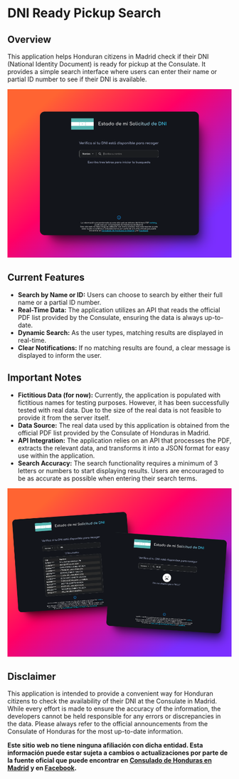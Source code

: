 # DNI Ready Pickup Search

## Overview

This application helps Honduran citizens in Madrid check if their DNI (National Identity Document) is ready for pickup
at the Consulate. It provides a simple search interface where users can enter their name or partial ID number to see if
their DNI is available.

![Search Interface](./public/init_shotso.png)

## Current Features

* **Search by Name or ID:** Users can choose to search by either their full name or a partial ID number.
* **Real-Time Data:** The application utilizes an API that reads the official PDF list provided by the Consulate,
  ensuring the data is always up-to-date.
* **Dynamic Search:** As the user types, matching results are displayed in real-time.
* **Clear Notifications:** If no matching results are found, a clear message is displayed to inform the user.

## Important Notes

* **Fictitious Data (for now):** Currently, the application is populated with fictitious names for testing purposes.
  However, it has been successfully tested with real data. Due to the size of the real data is not feasible to provide
  it from the server itself.
* **Data Source:** The real data used by this application is obtained from the official PDF list provided by the
  Consulate of Honduras in Madrid.
* **API Integration:** The application relies on an API that processes the PDF, extracts the relevant data, and
  transforms it into a JSON format for easy use within the application.
* **Search Accuracy:** The search functionality requires a minimum of 3 letters or numbers to start displaying results.
  Users are encouraged to be as accurate as possible when entering their search terms.

![Search Interface](./public/search_shotso.png)


## Disclaimer

This application is intended to provide a convenient way for Honduran citizens to check the availability of their DNI at
the Consulate in Madrid. While every effort is made to ensure the accuracy of the information, the developers cannot be
held responsible for any errors or discrepancies in the data. Please always refer to the official announcements from the
Consulate of Honduras for the most up-to-date information.

**Este sitio web no tiene ninguna afiliación con dicha entidad. Esta información puede estar sujeta a
cambios o actualizaciones por parte de la fuente oficial que puede encontrar en
[Consulado de Honduras en Madrid](https://www.consuladohondurasmadrid.es/) y en
[Facebook](https://www.facebook.com/consuladodehondurasenmadrid).**